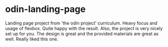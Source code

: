 # odin-landing-page

Landing page project from 'the odin project' curriculum. Heavy focus and usage of flexbox. Quite happy with the result. Also, the project is very nicely set up for you. The design is great and the provided materials are great as well. Really liked this one.
